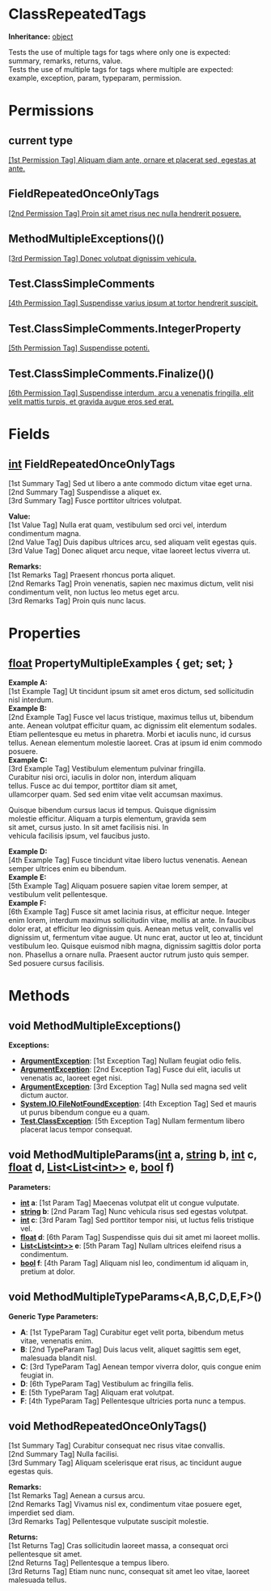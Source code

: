 # ClassRepeatedTags

**Inheritance:** [object](https://docs.microsoft.com/en-us/dotnet/api/system.object)  
  
Tests the use of multiple tags for tags where only one is expected: summary, remarks, returns, value.  
Tests the use of multiple tags for tags where multiple are expected: example, exception, param, typeparam, permission.  
  
  

# Permissions

## current type

[[1st Permission Tag] Aliquam diam ante, ornare et placerat sed, egestas at ante.](Test.ClassRepeatedTags.md)

## FieldRepeatedOnceOnlyTags

[[2nd Permission Tag] Proin sit amet risus nec nulla hendrerit posuere.](Test.ClassRepeatedTags.md)

## MethodMultipleExceptions()()

[[3rd Permission Tag] Donec volutpat dignissim vehicula.](Test.ClassRepeatedTags.md)

## Test.ClassSimpleComments

[[4th Permission Tag] Suspendisse varius ipsum at tortor hendrerit suscipit.](Test.ClassSimpleComments.md)

## Test.ClassSimpleComments.IntegerProperty

[[5th Permission Tag] Suspendisse potenti.](Test.ClassSimpleComments.md)

## Test.ClassSimpleComments.Finalize()()

[[6th Permission Tag] Suspendisse interdum, arcu a venenatis fringilla, elit velit mattis turpis, et gravida augue eros sed erat.](Test.ClassSimpleComments.md)

# Fields

## [int](https://docs.microsoft.com/en-us/dotnet/api/system.int32) FieldRepeatedOnceOnlyTags

[1st Summary Tag] Sed ut libero a ante commodo dictum vitae eget urna.  
[2nd Summary Tag] Suspendisse a aliquet ex.  
[3rd Summary Tag] Fusce porttitor ultrices volutpat.  
  
**Value:**  
[1st Value Tag] Nulla erat quam, vestibulum sed orci vel, interdum condimentum magna.  
[2nd Value Tag] Duis dapibus ultrices arcu, sed aliquam velit egestas quis.  
[3rd Value Tag] Donec aliquet arcu neque, vitae laoreet lectus viverra ut.  
  
**Remarks:**  
[1st Remarks Tag] Praesent rhoncus porta aliquet.  
[2nd Remarks Tag] Proin venenatis, sapien nec maximus dictum, velit nisi condimentum velit, non luctus leo metus eget arcu.  
[3rd Remarks Tag] Proin quis nunc lacus.  
  

# Properties

## [float](https://docs.microsoft.com/en-us/dotnet/api/system.single) PropertyMultipleExamples { get; set; }

**Example A:**  
[1st Example Tag] Ut tincidunt ipsum sit amet eros dictum, sed sollicitudin nisl interdum.  
**Example B:**  
[2nd Example Tag] Fusce vel lacus tristique, maximus tellus ut, bibendum ante. Aenean volutpat efficitur quam, ac dignissim elit elementum sodales. Etiam pellentesque eu metus in pharetra. Morbi et iaculis nunc, id cursus tellus. Aenean elementum molestie laoreet. Cras at ipsum id enim commodo posuere.  
**Example C:**  
[3rd Example Tag] Vestibulum elementum pulvinar fringilla.   
Curabitur nisi orci, iaculis in dolor non, interdum aliquam   
tellus. Fusce ac dui tempor, porttitor diam sit amet,   
ullamcorper quam. Sed sed enim vitae velit accumsan maximus.   
  
Quisque bibendum cursus lacus id tempus. Quisque dignissim   
molestie efficitur. Aliquam a turpis elementum, gravida sem   
sit amet, cursus justo. In sit amet facilisis nisi. In   
vehicula facilisis ipsum, vel faucibus justo.  
  
**Example D:**  
[4th Example Tag] Fusce tincidunt vitae libero luctus venenatis. Aenean semper ultrices enim eu bibendum.  
**Example E:**  
[5th Example Tag] Aliquam posuere sapien vitae lorem semper, at vestibulum velit pellentesque.  
**Example F:**  
[6th Example Tag] Fusce sit amet lacinia risus, at efficitur neque. Integer enim lorem, interdum maximus sollicitudin vitae, mollis at ante. In faucibus dolor erat, at efficitur leo dignissim quis. Aenean metus velit, convallis vel dignissim ut, fermentum vitae augue. Ut nunc erat, auctor ut leo at, tincidunt vestibulum leo. Quisque euismod nibh magna, dignissim sagittis dolor porta non. Phasellus a ornare nulla. Praesent auctor rutrum justo quis semper. Sed posuere cursus facilisis.  
  

# Methods

## void MethodMultipleExceptions()

**Exceptions:**  
* **[ArgumentException](https://docs.microsoft.com/en-us/dotnet/api/system.argumentexception)**: [1st Exception Tag] Nullam feugiat odio felis.  
* **[ArgumentException](https://docs.microsoft.com/en-us/dotnet/api/system.argumentexception)**: [2nd Exception Tag] Fusce dui elit, iaculis ut venenatis ac, laoreet eget nisi.  
* **[ArgumentException](https://docs.microsoft.com/en-us/dotnet/api/system.argumentexception)**: [3rd Exception Tag] Nulla sed magna sed velit dictum auctor.  
* **[System.IO.FileNotFoundException](https://docs.microsoft.com/en-us/dotnet/api/system.io.filenotfoundexception)**: [4th Exception Tag] Sed et mauris ut purus bibendum congue eu a quam.  
* **[Test.ClassException](Test.ClassException.md)**: [5th Exception Tag] Nullam fermentum libero placerat lacus tempor consequat.  

  

## void MethodMultipleParams([int](https://docs.microsoft.com/en-us/dotnet/api/system.int32) a, [string](https://docs.microsoft.com/en-us/dotnet/api/system.string) b, [int](https://docs.microsoft.com/en-us/dotnet/api/system.int32) c, [float](https://docs.microsoft.com/en-us/dotnet/api/system.single) d, [List&lt;List&lt;int&gt;&gt;](https://docs.microsoft.com/en-us/dotnet/api/system.collections.generic.list-1) e, [bool](https://docs.microsoft.com/en-us/dotnet/api/system.boolean) f)

**Parameters:**  
* **[int](https://docs.microsoft.com/en-us/dotnet/api/system.int32) a**: [1st Param Tag] Maecenas volutpat elit ut congue vulputate.  
* **[string](https://docs.microsoft.com/en-us/dotnet/api/system.string) b**: [2nd Param Tag] Nunc vehicula risus sed egestas volutpat.  
* **[int](https://docs.microsoft.com/en-us/dotnet/api/system.int32) c**: [3rd Param Tag] Sed porttitor tempor nisi, ut luctus felis tristique vel.  
* **[float](https://docs.microsoft.com/en-us/dotnet/api/system.single) d**: [6th Param Tag] Suspendisse quis dui sit amet mi laoreet mollis.  
* **[List&lt;List&lt;int&gt;&gt;](https://docs.microsoft.com/en-us/dotnet/api/system.collections.generic.list-1) e**: [5th Param Tag] Nullam ultrices eleifend risus a condimentum.  
* **[bool](https://docs.microsoft.com/en-us/dotnet/api/system.boolean) f**: [4th Param Tag] Aliquam nisl leo, condimentum id aliquam in, pretium at dolor.  

  

## void MethodMultipleTypeParams<A,B,C,D,E,F>()

**Generic Type Parameters:**

* **A**: [1st TypeParam Tag] Curabitur eget velit porta, bibendum metus vitae, venenatis enim.  
* **B**: [2nd TypeParam Tag] Duis lacus velit, aliquet sagittis sem eget, malesuada blandit nisl.  
* **C**: [3rd TypeParam Tag] Aenean tempor viverra dolor, quis congue enim feugiat in.  
* **D**: [6th TypeParam Tag] Vestibulum ac fringilla felis.  
* **E**: [5th TypeParam Tag] Aliquam erat volutpat.  
* **F**: [4th TypeParam Tag] Pellentesque ultricies porta nunc a tempus.  

  

## void MethodRepeatedOnceOnlyTags()

[1st Summary Tag] Curabitur consequat nec risus vitae convallis.  
[2nd Summary Tag] Nulla facilisi.  
[3rd Summary Tag] Aliquam scelerisque erat risus, ac tincidunt augue egestas quis.  
  
**Remarks:**  
[1st Remarks Tag] Aenean a cursus arcu.  
[2nd Remarks Tag] Vivamus nisl ex, condimentum vitae posuere eget, imperdiet sed diam.  
[3rd Remarks Tag] Pellentesque vulputate suscipit molestie.  
  
**Returns:**  
[1st Returns Tag] Cras sollicitudin laoreet massa, a consequat orci pellentesque sit amet.  
[2nd Returns Tag] Pellentesque a tempus libero.  
[3rd Returns Tag] Etiam nunc nunc, consequat sit amet leo vitae, laoreet malesuada tellus.  
  

